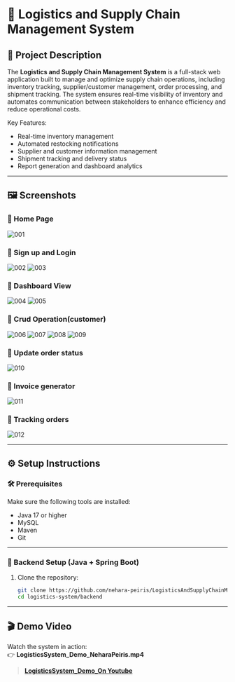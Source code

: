 # 🚚 Logistics and Supply Chain Management System

## 📌 Project Description

The **Logistics and Supply Chain Management System** is a full-stack web application built to manage and optimize supply chain operations, including inventory tracking, supplier/customer management, order processing, and shipment tracking. The system ensures real-time visibility of inventory and automates communication between stakeholders to enhance efficiency and reduce operational costs.

Key Features:
- Real-time inventory management
- Automated restocking notifications
- Supplier and customer information management
- Shipment tracking and delivery status
- Report generation and dashboard analytics

---

## 🖼️ Screenshots

### 🔹 Home Page
![001](https://github.com/user-attachments/assets/808a97c6-666d-4c16-be69-22a0fba2aa16)

### 🔹 Sign up and Login
![002](https://github.com/user-attachments/assets/bd231b0e-5483-4c76-9530-4bac94fe4048)
![003](https://github.com/user-attachments/assets/a7ad407d-d637-4b32-97c4-42fd363df184)

### 🔹 Dashboard View
![004](https://github.com/user-attachments/assets/d2f3bfa1-02e2-4bc0-82a2-55d6f0908f05)
![005](https://github.com/user-attachments/assets/845a820b-bde5-445d-9557-194a5d73aa92)

### 🔹 Crud Operation(customer)
![006](https://github.com/user-attachments/assets/a837ed76-8500-4c2d-ae3c-8d4fedb99f98)
![007](https://github.com/user-attachments/assets/0cd1d178-0b34-4339-8711-784c9fbed549)
![008](https://github.com/user-attachments/assets/71f0eb71-1643-4b2d-a5de-5d9b3bfddd0d)
![009](https://github.com/user-attachments/assets/36691a1c-4a93-43ff-9322-edc55cb4266e)

### 🔹 Update order status
![010](https://github.com/user-attachments/assets/373f1d78-54ce-4d5e-9421-dd70230678b7)

### 🔹 Invoice generator
![011](https://github.com/user-attachments/assets/a3543700-ab8e-4762-8c13-37d723928e2e)

### 🔹 Tracking orders
![012](https://github.com/user-attachments/assets/629ac20d-758c-4ca6-99a6-1f7c9f3336e5)

---

## ⚙️ Setup Instructions

### 🛠 Prerequisites

Make sure the following tools are installed:
- Java 17 or higher
- MySQL
- Maven
- Git
  

---

### 🔧 Backend Setup (Java + Spring Boot)

1. Clone the repository:
   ```bash
   git clone https://github.com/nehara-peiris/LogisticsAndSupplyChainManagementSystem.git
   cd logistics-system/backend

---

## 🎬 Demo Video

Watch the system in action:  
👉 **LogisticsSystem_Demo_NeharaPeiris.mp4**

> **[LogisticsSystem_Demo_On Youtube](https://youtu.be/2cKKzdC2Dxg?si=YcY7oe79eCAvE9Gn)**
   
   
